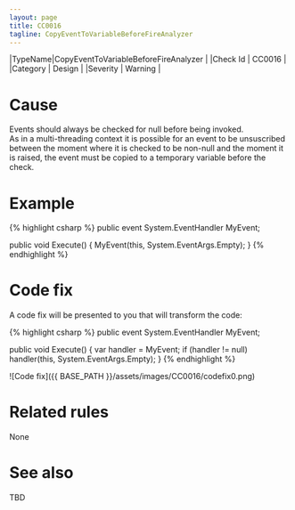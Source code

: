 ```yaml
---
layout: page
title: CC0016
tagline: CopyEventToVariableBeforeFireAnalyzer
---
```


|TypeName|CopyEventToVariableBeforeFireAnalyzer |
|Check Id | CC0016 |
|Category | Design |
|Severity | Warning |

# Cause

Events should always be checked for null before being invoked.  
As in a multi-threading context it is possible for an event to be unsuscribed between the moment where it is checked to be non-null and the moment it is raised, the event must be copied to a temporary variable before the check.

# Example

{% highlight csharp %}
public event System.EventHandler MyEvent;

public void Execute()
{
    MyEvent(this, System.EventArgs.Empty);
}
{% endhighlight %}

# Code fix

A code fix will be presented to you that will transform the code:

{% highlight csharp %}
public event System.EventHandler MyEvent;

public void Execute()
{
    var handler = MyEvent;
    if (handler != null)
        handler(this, System.EventArgs.Empty);
}
{% endhighlight %}

![Code fix]({{ BASE_PATH }}/assets/images/CC0016/codefix0.png)

# Related rules

None

# See also

TBD
